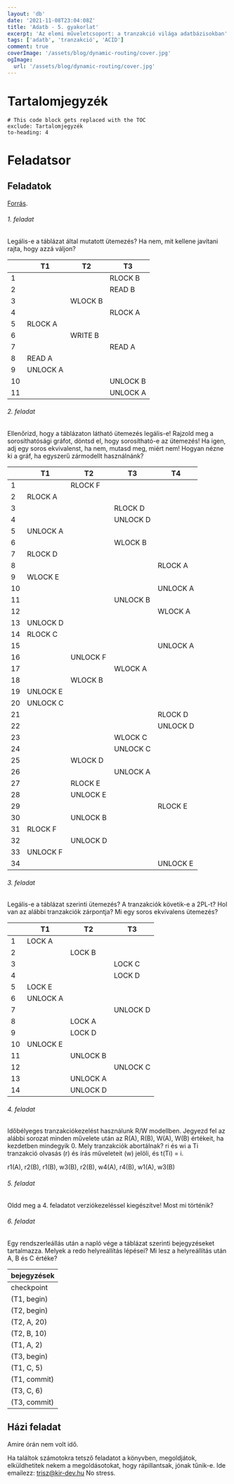 ```yaml
---
layout: 'db'
date: '2021-11-08T23:04:08Z'
title: 'Adatb - 5. gyakorlat'
excerpt: 'Az elemi műveletcsoport: a tranzakció világa adatbázisokban'
tags: ['adatb', 'tranzakció', 'ACID']
comment: true
coverImage: '/assets/blog/dynamic-routing/cover.jpg'
ogImage:
  url: '/assets/blog/dynamic-routing/cover.jpg'
---
```


# Tartalomjegyzék

```toc
# This code block gets replaced with the TOC
exclude: Tartalomjegyzék
to-heading: 4
```

<!--

# Tisztázásképpen...

> Az ismertetők olvasásakor gyakran ütközhettek olyan paragrafusokba, mint ez a paragrafus is (balról behúzott, szegélyezett és szürkén íródott). Ezek megjegyzések, fun factek, ismeretterjesztő bekezdések. Nem kötelező elolvasni, sem a bennük említett dolgokat megtanulni - kivéve ha amúgy is szó volt róla előadáson. Csupán a tudás mélyítéséért, kiegészítésként, avagy extraként szolgálnak, ami fenntarthatja érdeklődéseteket.

> Az adatb posztok elméléti összefoglalói inkább az ismeretek ismétlésére íródtak, kevésbé az alaposság jegyében, inkább konyhanyelvet alkalmazva. Érdemes lehet jegyzeteinket és/vagy a könyvet jól átbogarászni egy vizsga előtt.

> **U.i.: ha esetleg hibát véltek felfedezni akárhol, bátran szóljatok rám gyakorlaton, vagy kiáltsatok rám email címemen: [trisz@kir-dev.hu](mailto:trisz@kir-dev.hu).** Köszi.

# Elméleti összefoglaló

[Hivatalos jegyzet/könyv](https://db.bme.hu/~gajdos/Adatbazisok2019.pdf): 10. fejezet ismerendő a gyakorlatra.

-->

# Feladatsor

## Feladatok

[Forrás](https://www.db.bme.hu/adatbazisok/files/tranzakciokezeles2019.pdf).

###### 1. feladat

Legális-e a táblázat által mutatott ütemezés? Ha nem, mit kellene javítani rajta, hogy azzá váljon?

|     | T1       | T2      | T3       |
| --- | -------- | ------- | -------- |
| 1   |          |         | RLOCK B  |
| 2   |          |         | READ B   |
| 3   |          | WLOCK B |          |
| 4   |          |         | RLOCK A  |
| 5   | RLOCK A  |         |          |
| 6   |          | WRITE B |          |
| 7   |          |         | READ A   |
| 8   | READ A   |         |          |
| 9   | UNLOCK A |         |          |
| 10  |          |         | UNLOCK B |
| 11  |          |         | UNLOCK A |

###### 2. feladat

Ellenőrizd, hogy a táblázaton látható ütemezés legális-e! Rajzold meg a sorosíthatósági gráfot, döntsd el, hogy sorosítható-e az ütemezés! Ha igen, adj egy soros ekvivalenst, ha nem, mutasd meg, miért nem! Hogyan nézne ki a gráf, ha egyszerű zármodellt használnánk?

|     | T1       | T2       | T3       | T4       |
| --- | -------- | -------- | -------- | -------- |
| 1   |          | RLOCK F  |          |          |
| 2   | RLOCK A  |          |          |          |
| 3   |          |          | RLOCK D  |          |
| 4   |          |          | UNLOCK D |          |
| 5   | UNLOCK A |          |          |          |
| 6   |          |          | WLOCK B  |          |
| 7   | RLOCK D  |          |          |          |
| 8   |          |          |          | RLOCK A  |
| 9   | WLOCK E  |          |          |          |
| 10  |          |          |          | UNLOCK A |
| 11  |          |          | UNLOCK B |          |
| 12  |          |          |          | WLOCK A  |
| 13  | UNLOCK D |          |          |          |
| 14  | RLOCK C  |          |          |          |
| 15  |          |          |          | UNLOCK A |
| 16  |          | UNLOCK F |          |          |
| 17  |          |          | WLOCK A  |          |
| 18  |          | WLOCK B  |          |          |
| 19  | UNLOCK E |          |          |          |
| 20  | UNLOCK C |          |          |          |
| 21  |          |          |          | RLOCK D  |
| 22  |          |          |          | UNLOCK D |
| 23  |          |          | WLOCK C  |          |
| 24  |          |          | UNLOCK C |          |
| 25  |          | WLOCK D  |          |          |
| 26  |          |          | UNLOCK A |          |
| 27  |          | RLOCK E  |          |          |
| 28  |          | UNLOCK E |          |          |
| 29  |          |          |          | RLOCK E  |
| 30  |          | UNLOCK B |          |          |
| 31  | RLOCK F  |          |          |          |
| 32  |          | UNLOCK D |          |          |
| 33  | UNLOCK F |          |          |          |
| 34  |          |          |          | UNLOCK E |

###### 3. feladat

Legális-e a táblázat szerinti ütemezés? A tranzakciók követik-e a 2PL-t? Hol van az alábbi tranzakciók zárpontja? Mi egy soros ekvivalens ütemezés?

|     | T1       | T2       | T3       |
| --- | -------- | -------- | -------- |
| 1   | LOCK A   |          |          |
| 2   |          | LOCK B   |          |
| 3   |          |          | LOCK C   |
| 4   |          |          | LOCK D   |
| 5   | LOCK E   |          |          |
| 6   | UNLOCK A |          |          |
| 7   |          |          | UNLOCK D |
| 8   |          | LOCK A   |          |
| 9   |          | LOCK D   |          |
| 10  | UNLOCK E |          |          |
| 11  |          | UNLOCK B |          |
| 12  |          |          | UNLOCK C |
| 13  |          | UNLOCK A |          |
| 14  |          | UNLOCK D |          |

###### 4. feladat

Időbélyeges tranzakciókezelést használunk R/W modellben. Jegyezd fel az alábbi sorozat minden művelete után az R(A), R(B), W(A), W(B) értékeit, ha kezdetben mindegyik 0. Mely tranzakciók abortálnak? ri és wi a Ti tranzakció olvasás (r) és írás műveleteit (w) jelöli, és t(Ti) = i.

r1(A), r2(B), r1(B), w3(B), r2(B), w4(A), r4(B), w1(A), w3(B)

###### 5. feladat

Oldd meg a 4. feladatot verziókezeléssel kiegészítve! Most mi történik?

###### 6. feladat

Egy rendszerleállás után a napló vége a táblázat szerinti bejegyzéseket tartalmazza. Melyek a redo helyreállítás lépései? Mi lesz a helyreállítás után A, B és C értéke?

| bejegyzések  |
| ------------ |
| checkpoint   |
| (T1, begin)  |
| (T2, begin)  |
| (T2, A, 20)  |
| (T2, B, 10)  |
| (T1, A, 2)   |
| (T3, begin)  |
| (T1, C, 5)   |
| (T1, commit) |
| (T3, C, 6)   |
| (T3, commit) |

## Házi feladat

Amire órán nem volt idő.

Ha találtok számotokra tetsző feladatot a könyvben, megoldjátok, elküldhetitek nekem a megoldásotokat, hogy rápillantsak, jónak tűnik-e. Ide emailezz: [trisz@kir-dev.hu](mailto:trisz@kir-dev.hu) No stress.
